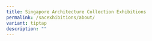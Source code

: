 ```yaml
---
title: Singapore Architecture Collection Exhibitions
permalink: /sacexhibitions/about/
variant: tiptap
description: ""
---
```

